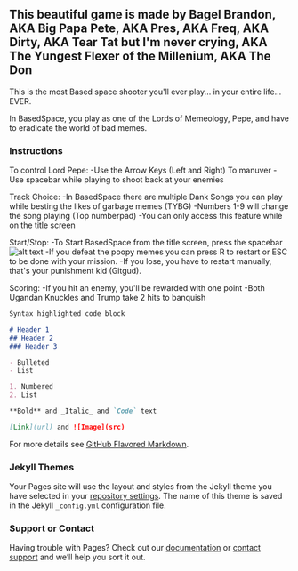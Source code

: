 ## This beautiful game is made by Bagel Brandon, AKA Big Papa Pete, AKA Pres, AKA Freq, AKA Dirty, AKA Tear Tat but I'm never crying, AKA The Yungest Flexer of the Millenium, AKA The Don

This is the most Based space shooter you'll ever play... in your entire life... EVER. 

In BasedSpace, you play as one of the Lords of Memeology, Pepe, and have to eradicate the world of bad memes. 

### Instructions

To control Lord Pepe:
-Use the Arrow Keys (Left and Right) To manuver
-Use spacebar while playing to shoot back at your enemies

Track Choice:
-In BasedSpace there are multiple Dank Songs you can play while besting the likes of garbage memes (TYBG)
-Numbers 1-9 will change the song playing (Top numberpad)
-You can only access this feature while on the title screen

Start/Stop:
-To Start BasedSpace from the title screen, press the spacebar
![alt text](https://raw.githubusercontent.com/HiImChubs/mineodity-finished/master/assets/img/start.jpg)
-If you defeat the poopy memes you can press R to restart or ESC to be done with your mission.
-If you lose, you have to restart manually, that's your punishment kid (Gitgud).

Scoring:
-If you hit an enemy, you'll be rewarded with one point
-Both Ugandan Knuckles and Trump take 2 hits to banquish





```markdown
Syntax highlighted code block

# Header 1
## Header 2
### Header 3

- Bulleted
- List

1. Numbered
2. List

**Bold** and _Italic_ and `Code` text

[Link](url) and ![Image](src)
```

For more details see [GitHub Flavored Markdown](https://guides.github.com/features/mastering-markdown/).

### Jekyll Themes

Your Pages site will use the layout and styles from the Jekyll theme you have selected in your [repository settings](https://github.com/BagelBrandon/basedspace/settings). The name of this theme is saved in the Jekyll `_config.yml` configuration file.

### Support or Contact

Having trouble with Pages? Check out our [documentation](https://help.github.com/categories/github-pages-basics/) or [contact support](https://github.com/contact) and we’ll help you sort it out.
